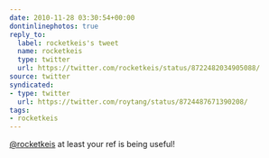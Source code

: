 ```yaml
---
date: 2010-11-28 03:30:54+00:00
dontinlinephotos: true
reply_to:
  label: rocketkeis's tweet
  name: rocketkeis
  type: twitter
  url: https://twitter.com/rocketkeis/status/8722482034905088/
source: twitter
syndicated:
- type: twitter
  url: https://twitter.com/roytang/status/8724487671390208/
tags:
- rocketkeis
---
```


[@rocketkeis](https://twitter.com/rocketkeis/) at least your ref is being useful!
